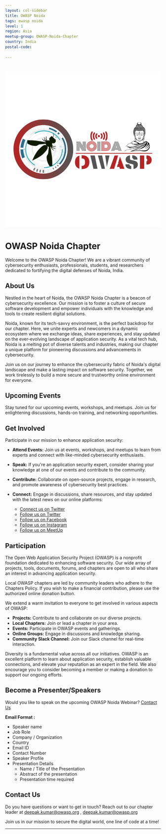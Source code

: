 ```yaml
---
layout: col-sidebar
title: OWASP Noida
tags: owasp noida
level: 1
region: Asia
meetup-group: OWASP-Noida-Chapter
country: India
postal-code: 

---
```


<h1 align="center"><img src="assets/images/OWASP.png"/></h1>

# OWASP Noida Chapter

Welcome to the OWASP Noida Chapter! We are a vibrant community of cybersecurity enthusiasts, professionals, students, and researchers dedicated to fortifying the digital defenses of Noida, India.

## About Us

Nestled in the heart of Noida, the OWASP Noida Chapter is a beacon of cybersecurity excellence. Our mission is to foster a culture of secure software development and empower individuals with the knowledge and tools to create resilient digital solutions.

Noida, known for its tech-savvy environment, is the perfect backdrop for our chapter. Here, we unite experts and newcomers in a dynamic ecosystem where we exchange ideas, share experiences, and stay updated on the ever-evolving landscape of application security. As a vital tech hub, Noida is a melting pot of diverse talents and industries, making our chapter a unique platform for pioneering discussions and advancements in cybersecurity.

Join us on our journey to enhance the cybersecurity fabric of Noida's digital landscape and make a lasting impact on software security. Together, we work tirelessly to build a more secure and trustworthy online environment for everyone.

## Upcoming Events

Stay tuned for our upcoming events, workshops, and meetups. Join us for enlightening discussions, hands-on training, and networking opportunities.

## Get Involved

Participate in our mission to enhance application security:

- **Attend Events:** Join us at events, workshops, and meetups to learn from experts and connect with like-minded cybersecurity enthusiasts.
- **Speak:** If you're an application security expert, consider sharing your knowledge at one of our events and contribute to the community.
- **Contribute:** Collaborate on open-source projects, engage in research, and promote awareness of cybersecurity best practices.
- **Connect:** Engage in discussions, share resources, and stay updated with the latest news on our online platforms:

  - [Connect us on Twitter](https://linkedin.com/owaspnoida)
  - [Follow us on Twitter](https://twitter.com/owaspnoida)
  - [Follow us on Facebook](https://www.facebook.com/owaspnoida/)
  - [Follow us on Instagram](https://www.instagram.com/owaspnoida/)
  - [Follow us on MeetUp](https://www.meetup.com/OWASP-Noida-Chapter/)

## Participation

The Open Web Application Security Project (OWASP) is a nonprofit foundation dedicated to enhancing software security. Our wide array of projects, tools, documents, forums, and chapters are open to all who share an interest in advancing application security.

Local OWASP chapters are led by community leaders who adhere to the Chapters Policy. If you wish to make a financial contribution, please use the authorized online donation button.

We extend a warm invitation to everyone to get involved in various aspects of OWASP:

- **Projects:** Contribute to and collaborate on our diverse projects.
- **Local Chapters:** Join or lead a chapter in your area.
- **Events:** Participate in OWASP events and gatherings.
- **Online Groups:** Engage in discussions and knowledge sharing.
- **Community Slack Channel:** Join our Slack channel for real-time interaction.

Diversity is a fundamental value across all our initiatives. OWASP is an excellent platform to learn about application security, establish valuable connections, and elevate your reputation as an expert in the field. We also encourage you to consider becoming a member or making a donation to support our ongoing efforts.

## Become a Presenter/Speakers

Would you like to speak on the upcoming OWASP Noida Webinar? [Contact Us](mailto:om.kumar@owasp.org)

**Email Format :**

- Speaker name
- Job Role
- Company / Organization
- Country
- Email ID
- Contact Number
- Speaker Profile
- Presentation Details
    - Name / Title of the Presentation
    - Abstract of the presentation
    - Presentation time required
 
## Contact Us

Do you have questions or want to get in touch? Reach out to our chapter leader at [deepak.kumar@owasp.org](mailto:deepak.kumar@owasp.org) , [deepak.kumar@owasp.org](mailto:om.kumar@owasp.org)

Join us in our mission to secure the digital world, one line of code at a time!

---
